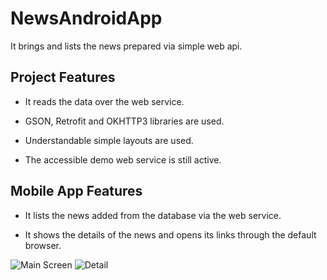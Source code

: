 # NewsAndroidApp
It brings and lists the news prepared via simple web api.

## Project Features

- It reads the data over the web service.

- GSON, Retrofit and OKHTTP3 libraries are used.

- Understandable simple layouts are used.

- The accessible demo web service is still active.

## Mobile App Features

- It lists the news added from the database via the web service.

- It shows the details of the news and opens its links through the default browser.

![Main Screen](https://www.selahattinyuksel.net/Content/uploads/Screenshot_20220114_215422.png)
![Detail](https://www.selahattinyuksel.net/Content/uploads/Screenshot_20220114_215456.png)
